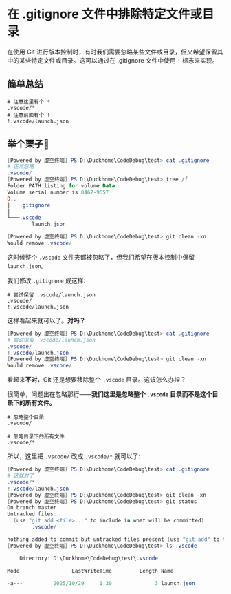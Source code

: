 # 在 .gitignore 文件中排除特定文件或目录

在使用 Git 进行版本控制时，有时我们需要忽略某些文件或目录，但又希望保留其中的某些特定文件或目录。这可以通过在 .gitignore 文件中使用 `!` 标志来实现。  

## 简单总结

```gitignore
# 注意这里有个 *
.vscode/*
# 注意前面有个 !
!.vscode/launch.json
```

## 举个栗子🌰

```powershell
[Powered by 虚空终端] PS D:\Duckhome\CodeDebug\test> cat .gitignore
# 正常忽略
.vscode/
[Powered by 虚空终端] PS D:\Duckhome\CodeDebug\test> tree /f
Folder PATH listing for volume Data
Volume serial number is 8467-9657
D:.
│   .gitignore
│
└───.vscode
        launch.json

[Powered by 虚空终端] PS D:\Duckhome\CodeDebug\test> git clean -xn
Would remove .vscode/
```

这时候整个 `.vscode` 文件夹都被忽略了，但我们希望在版本控制中保留 `launch.json`。  

我们修改 `.gitignore` 成这样:  
```gitignore
# 尝试保留 .vscode/launch.json
.vscode/
!.vscode/launch.json
```

这样看起来就可以了。**对吗？**

```powershell
[Powered by 虚空终端] PS D:\Duckhome\CodeDebug\test> cat .gitignore
# 尝试保留 .vscode/launch.json
.vscode/
!.vscode/launch.json
[Powered by 虚空终端] PS D:\Duckhome\CodeDebug\test> git clean -xn
Would remove .vscode/
```

看起来**不对**，Git 还是想要移除整个 `.vscode` 目录。这该怎么办捏？  

很简单，问题出在忽略那行——**我们这里是忽略整个 `.vscode` 目录而不是这个目录下的所有文件。**  

```gitignore
# 忽略整个目录
.vscode/

# 忽略目录下的所有文件
.vscode/*
```

所以，这里把 `.vscode/` 改成 `.vscode/*` 就可以了:  

```powershell
[Powered by 虚空终端] PS D:\Duckhome\CodeDebug\test> cat .gitignore
# 这就对了
.vscode/*
!.vscode/launch.json
[Powered by 虚空终端] PS D:\Duckhome\CodeDebug\test> git clean -xn
[Powered by 虚空终端] PS D:\Duckhome\CodeDebug\test> git status
On branch master
Untracked files:
  (use "git add <file>..." to include in what will be committed)
        .vscode/

nothing added to commit but untracked files present (use "git add" to track)
[Powered by 虚空终端] PS D:\Duckhome\CodeDebug\test> ls .vscode

    Directory: D:\Duckhome\CodeDebug\test\.vscode

Mode                 LastWriteTime         Length Name
----                 -------------         ------ ----
-a---          2025/10/29     1:30              3 launch.json
```
